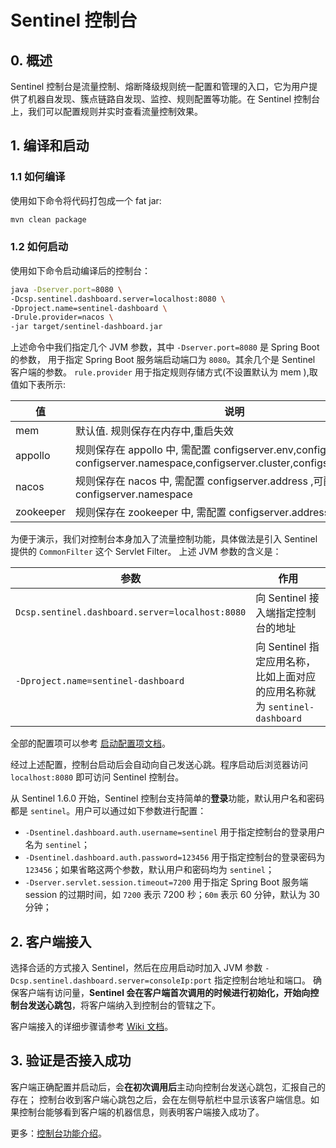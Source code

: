 # Sentinel 控制台

## 0. 概述

Sentinel 控制台是流量控制、熔断降级规则统一配置和管理的入口，它为用户提供了机器自发现、簇点链路自发现、监控、规则配置等功能。在 Sentinel 控制台上，我们可以配置规则并实时查看流量控制效果。

## 1. 编译和启动

### 1.1 如何编译

使用如下命令将代码打包成一个 fat jar:

```bash
mvn clean package
```

### 1.2 如何启动

使用如下命令启动编译后的控制台：

```bash
java -Dserver.port=8080 \
-Dcsp.sentinel.dashboard.server=localhost:8080 \
-Dproject.name=sentinel-dashboard \
-Drule.provider=nacos \
-jar target/sentinel-dashboard.jar
```

上述命令中我们指定几个 JVM 参数，其中 `-Dserver.port=8080` 是 Spring Boot 的参数，
用于指定 Spring Boot 服务端启动端口为 `8080`。其余几个是 Sentinel 客户端的参数。
`rule.provider` 用于指定规则存储方式(不设置默认为 mem ),取值如下表所示:  

| 值 | 说明 |
|--------|--------|
|mem | 默认值. 规则保存在内存中,重启失效 |
|appollo | 规则保存在 appollo 中, 需配置 configserver.env,configserver.token, configserver.namespace,configserver.cluster,configserver.address  |
|nacos | 规则保存在 nacos 中, 需配置 configserver.address ,可配置 configserver.namespace |
|zookeeper | 规则保存在 zookeeper 中, 需配置 configserver.address  |


为便于演示，我们对控制台本身加入了流量控制功能，具体做法是引入 Sentinel 提供的 `CommonFilter` 这个 Servlet Filter。
上述 JVM 参数的含义是：

| 参数 | 作用 |
|--------|--------|
|`Dcsp.sentinel.dashboard.server=localhost:8080`|向 Sentinel 接入端指定控制台的地址|
|`-Dproject.name=sentinel-dashboard`|向 Sentinel 指定应用名称，比如上面对应的应用名称就为 `sentinel-dashboard`|

全部的配置项可以参考 [启动配置项文档](https://github.com/alibaba/Sentinel/wiki/%E5%90%AF%E5%8A%A8%E9%85%8D%E7%BD%AE%E9%A1%B9)。

经过上述配置，控制台启动后会自动向自己发送心跳。程序启动后浏览器访问 `localhost:8080` 即可访问 Sentinel 控制台。

从 Sentinel 1.6.0 开始，Sentinel 控制台支持简单的**登录**功能，默认用户名和密码都是 `sentinel`。用户可以通过如下参数进行配置：

- `-Dsentinel.dashboard.auth.username=sentinel` 用于指定控制台的登录用户名为 `sentinel`；
- `-Dsentinel.dashboard.auth.password=123456` 用于指定控制台的登录密码为 `123456`；如果省略这两个参数，默认用户和密码均为 `sentinel`；
- `-Dserver.servlet.session.timeout=7200` 用于指定 Spring Boot 服务端 session 的过期时间，如 `7200` 表示 7200 秒；`60m` 表示 60 分钟，默认为 30 分钟；

## 2. 客户端接入

选择合适的方式接入 Sentinel，然后在应用启动时加入 JVM 参数 `-Dcsp.sentinel.dashboard.server=consoleIp:port` 指定控制台地址和端口。
确保客户端有访问量，**Sentinel 会在客户端首次调用的时候进行初始化，开始向控制台发送心跳包**，将客户端纳入到控制台的管辖之下。

客户端接入的详细步骤请参考 [Wiki 文档](https://github.com/alibaba/Sentinel/wiki/%E6%8E%A7%E5%88%B6%E5%8F%B0#3-%E5%AE%A2%E6%88%B7%E7%AB%AF%E6%8E%A5%E5%85%A5%E6%8E%A7%E5%88%B6%E5%8F%B0)。

## 3. 验证是否接入成功

客户端正确配置并启动后，会**在初次调用后**主动向控制台发送心跳包，汇报自己的存在；
控制台收到客户端心跳包之后，会在左侧导航栏中显示该客户端信息。如果控制台能够看到客户端的机器信息，则表明客户端接入成功了。

更多：[控制台功能介绍](./Sentinel_Dashboard_Feature.md)。
